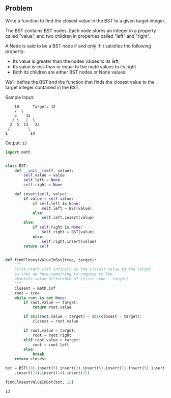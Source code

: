 ## Problem
Write a function to find the closest value in the BST to a given target integer.

The BST contains BST nodes. Each node stores an integer in a property called "value", and
two children in properties called "left" and "right".

A Node is said to be a BST node if and only if it satisfies the following property:
- Its value is greater than the nodes values to its left,
- Its value is less than or equal to the node values to its right
- Both its children are either BST nodes or None values.


We'll define the BST and the function that finds the closest value to the target integer
contained in the BST.

Sample Input:

```
    10      Target: 12
    /  \
    5    15
   / \   |  \
  2  5  13   22
 /        \
1          14

```

Output: `13`


```python
import math


class BST:
    def __init__(self, value):
        self.value = value
        self.left = None
        self.right = None

    def insert(self, value):
        if value < self.value:
            if self.left is None:
                self.left = BST(value)
            else:
                self.left.insert(value)
        else:
            if self.right is None:
                self.right = BST(value)
            else:
                self.right.insert(value)
        return self


def findClosestValueInBst(tree, target):
    """
    First start with infinity as the closest value to the target,
    so that we have something to compare to the
    absolute value difference of (first node - target)
    """
    closest = math.inf
    root = tree
    while root is not None:
        if root.value == target:
            return root.value

        if abs(root.value - target) < abs(closest - target):
            closest = root.value

        if root.value < target:
            root = root.right
        elif root.value > target:
            root = root.left
        else:
            break
    return closest
```


```python
bst = BST(10).insert(5).insert(2).insert(5).insert(1).insert(5).insert(15) \
    .insert(13).insert(14).insert(22)

findClosestValueInBst(bst, 12)
```




    13




```python

```
